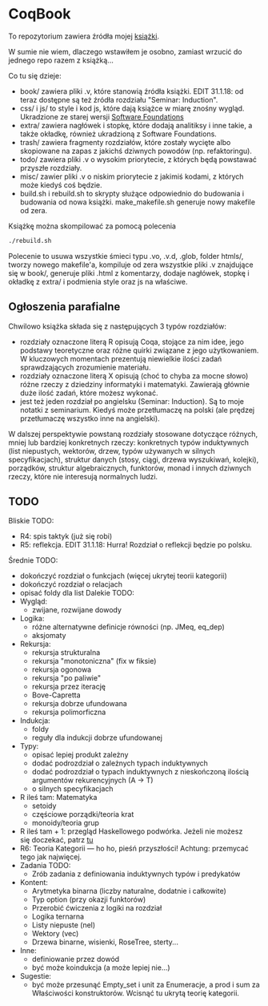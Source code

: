 # CoqBook

To repozytorium zawiera źródła mojej [książki](https://zeimer.github.io/).

W sumie nie wiem, dlaczego wstawiłem je osobno, zamiast wrzucić do jednego repo razem z książką...

Co tu się dzieje:
- book/ zawiera pliki .v, które stanowią źródła książki. EDIT 31.1.18: od teraz dostępne są też źródła rozdziału "Seminar: Induction".
- css/ i js/ to style i kod js, które dają książce w miarę znośny wygląd. Ukradzione ze starej wersji [Software Foundations](https://softwarefoundations.cis.upenn.edu/)
- extra/ zawiera nagłówek i stopkę, które dodają analitiksy i inne takie, a także okładkę, również ukradzioną z Software Foundations.
- trash/ zawiera fragmenty rozdziałów, które zostały wycięte albo skopiowane na zapas z jakichś dziwnych powodów (np. refaktoringu).
- todo/ zawiera pliki .v o wysokim priorytecie, z których będą powstawać przyszłe rozdziały.
- misc/ zawier pliki .v o niskim priorytecie z jakimiś kodami, z których może kiedyś coś będzie.
- build.sh i rebuild.sh to skrypty służące odpowiednio do budowania i budowania od nowa książki. make_makefile.sh generuje nowy makefile od zera.

Książkę można skompilować za pomocą polecenia
```bash
./rebuild.sh
```
Polecenie to usuwa wszystkie śmieci typu .vo, .v.d, .glob, folder htmls/, tworzy nowego makefile'a, kompiluje od zera wszystkie pliki .v znajdujące się w book/, generuje pliki .html z komentarzy, dodaje nagłówek, stopkę i okładkę z extra/ i podmienia style oraz js na właściwe.

## Ogłoszenia parafialne

Chwilowo książka składa się z następujących 3 typów rozdziałów:
- rozdziały oznaczone literą R opisują Coqa, stojące za nim idee, jego podstawy teoretyczne oraz różne quirki związane z jego użytkowaniem. W kluczowych momentach prezentują niewielkie ilości zadań sprawdzających zrozumienie materiału.
- rozdziały oznaczone literą X opisują (choć to chyba za mocne słowo) różne rzeczy z dziedziny informatyki i matematyki. Zawierają głównie duże ilość zadań, które możesz wykonać.
- jest też jeden rozdział po angielsku (Seminar: Induction). Są to moje notatki z seminarium. Kiedyś może przetłumaczę na polski (ale prędzej przetłumaczę wszystko inne na angielski).

W dalszej perspektywie powstaną rozdziały stosowane dotyczące różnych, mniej lub bardziej konkretnych rzeczy: konkretnych typów induktywnych (list niepustych, wektorów, drzew, typów używanych w silnych specyfikacjach), struktur danych (stosy, ciągi, drzewa wyszukiwań, kolejki), porządków, struktur algebraicznych, funktorów, monad i innych dziwnych rzeczy, które nie interesują normalnych ludzi.

## TODO

Bliskie TODO:
- R4: spis taktyk (już się robi)
- R5: reflekcja. EDIT 31.1.18: Hurra! Rozdział o reflekcji będzie po polsku.

Średnie TODO:
- dokończyć rozdział o funkcjach (więcej ukrytej teorii kategorii)
- dokończyć rozdział o relacjach
- opisać foldy dla list
Dalekie TODO:
- Wygląd:
  - zwijane, rozwijane dowody
- Logika:
  - różne alternatywne definicje równości (np. JMeq, eq_dep)
  - aksjomaty
- Rekursja:
  - rekursja strukturalna
  - rekursja "monotoniczna" (fix w fiksie)
  - rekursja ogonowa
  - rekursja "po paliwie"
  - rekursja przez iterację
  - Bove-Capretta
  - rekursja dobrze ufundowana
  - rekursja polimorficzna
- Indukcja:
  - foldy
  - reguły dla indukcji dobrze ufundowanej
- Typy:
  - opisać lepiej produkt zależny
  - dodać podrozdział o zależnych typach induktywnych
  - dodać podrozdział o typach induktywnych z nieskończoną ilością argumentów rekurencyjnych (A -> T)
  - o silnych specyfikacjach
- R ileś tam: Matematyka
  - setoidy
  - częściowe porządki/teoria krat
  - monoidy/teoria grup
- R ileś tam + 1: przegląd Haskellowego podwórka. Jeżeli nie możesz się doczekać, patrz [tu](https://github.com/Zeimer/HSLib)
- R6: Teoria Kategorii — ho ho, pieśń przyszłości! Achtung: przemycać tego jak najwięcej.
- Zadania TODO:
  - Zrób zadania z definiowania induktywnych typów i predykatów
- Kontent:
  - Arytmetyka binarna (liczby naturalne, dodatnie i całkowite)
  - Typ option (przy okazji funktorów)
  - Przerobić ćwiczenia z logiki na rozdział
  - Logika ternarna
  - Listy niepuste (nel)
  - Wektory (vec)
  - Drzewa binarne, wisienki, RoseTree, sterty...
- Inne:
  - definiowanie przez dowód
  - być może koindukcja (a może lepiej nie...)
- Sugestie:
  - być może przesunąć Empty_set i unit za Enumeracje, a prod i sum za Właściwości konstruktorów. Wcisnąć tu ukrytą teorię kategorii.
